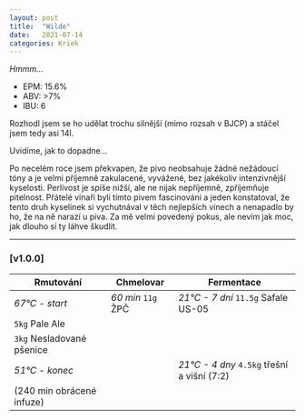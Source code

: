 ```yaml
---
layout: post
title:  "Wilde"
date:   2021-07-14
categories: Kriek
---
```


*Hmmm...*

- EPM: 15.6% 
- ABV: >7%
- IBU: 6

Rozhodl jsem se ho udělat trochu silnější (mimo rozsah v BJCP) a stáčel jsem tedy asi 14l.

Uvidíme, jak to dopadne...

Po necelém roce jsem překvapen, že pivo neobsahuje žádné nežádoucí tóny a je velmi příjemně zakulacené, vyvážené, bez jakékoliv intenzivnější kyselosti. Perlivost je spíše nižší, ale ne nijak nepříjemně, zpříjemňuje pitelnost. Přátelé vinaři byli tímto pivem fascinováni a jeden konstatoval, že tento druh kyselinek si vychutnával v těch nejlepších vínech a nenapadlo by ho, že na ně narazí u piva. Za mě velmi povedený pokus, ale nevím jak moc, jak dlouho si ty láhve škudlit.

***

### [v1.0.0]

Rmutování          | Chmelovar             | Fermentace
---                | ---                   | ---
*67°C - start*     | *60 min* `11g`  ŽPČ   | *21°C - 7 dní* `11.5g` Safale US-05
`5kg` Pale Ale     |                       |
`3kg` Nesladované pšenice |                |
*51°C - konec*     |                       | *21°C - 4 dny* `4.5kg` třešní a višní (7:2)
(240 min obrácené infuze) |                |
